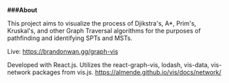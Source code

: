 **###About**

This project aims to visualize the process of Djikstra's, A\*, Prim's, Kruskal's, and other Graph Traversal algorithms for the purposes of pathfinding and identifying SPTs and MSTs.

Live:
https://brandonwan.gg/graph-vis

Developed with React.js. Utilizes the react-graph-vis, lodash, vis-data, vis-network packages from vis.js. https://almende.github.io/vis/docs/network/

